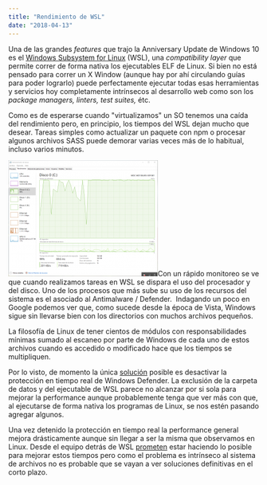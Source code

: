 ```yaml
---
title: "Rendimiento de WSL"
date: "2018-04-13"
---
```


Una de las grandes _features_ que trajo la Anniversary Update de Windows 10 es el [Windows Subsystem for Linux](https://docs.microsoft.com/es-es/windows/wsl/about) (WSL), una _compatibility layer_ que permite correr de forma nativa los ejecutables ELF de Linux. Si bien no está pensado para correr un X Window (aunque hay por ahí circulando guías para poder lograrlo) puede perfectamente ejecutar todas esas herramientas y servicios hoy completamente intrínsecos al desarrollo web como son los _package managers, linters, test suites,_ étc.

Como es de esperarse cuando "virtualizamos" un SO tenemos una caída del rendimiento pero, en principio, los tiempos del WSL dejan mucho que desear. Tareas simples como actualizar un paquete con npm o procesar algunos archivos SASS puede demorar varias veces más de lo habitual, incluso varios minutos.

[![](images/Taskmgr_2018-04-03_11-59-41-300x233.png)](https://rvaccaro.com.ar/wp-content/uploads/2017/11/Taskmgr_2018-04-03_11-59-41.png)Con un rápido monitoreo se ve que cuando realizamos tareas en WSL se dispara el uso del procesador y del disco. Uno de los procesos que más sube su uso de los recursos del sistema es el asociado al Antimalware / Defender.  Indagando un poco en Google podemos ver que, como sucede desde la época de Vista, Windows sigue sin llevarse bien con los directorios con muchos archivos pequeños.

La filosofía de Linux de tener cientos de módulos con responsabilidades mínimas sumado al escaneo por parte de Windows de cada uno de estos archivos cuando es accedido o modificado hace que los tiempos se multipliquen.

Por lo visto, de momento la única [solución](https://github.com/Microsoft/WSL/issues/1932) posible es desactivar la protección en tiempo real de Windows Defender. La exclusión de la carpeta de datos y del ejecutable de WSL parece no alcanzar por si sola para mejorar la performance aunque probablemente tenga que ver más con que, al ejecutarse de forma nativa los programas de Linux, se nos estén pasando agregar algunos.

Una vez detenido la protección en tiempo real la performance general mejora drásticamente aunque sin llegar a ser la misma que observamos en Linux. Desde el equipo detrás de WSL [prometen](https://www.reddit.com/r/bashonubuntuonwindows/comments/770ve0/hows_redstone_3_with_small_files/dojtqhd/) estar haciendo lo posible para mejorar estos tiempos pero como el problema es intrínseco al sistema de archivos no es probable que se vayan a ver soluciones definitivas en el corto plazo.
